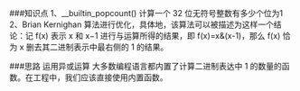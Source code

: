 ###知识点
1、__builtin_popcount()                     计算一个 32 位无符号整数有多少个位为1
2、Brian Kernighan 算法进行优化，具体地，该算法可以被描述为这样一个结论：记 f(x) 表示 x 和 x−1 进行与运算所得的结果，即 f(x)=x&(x-1)，那么 f(x) 恰为 x 删去其二进制表示中最右侧的 1 的结果。


###思路
运用异或运算
大多数编程语言都内置了计算二进制表达中 1 的数量的函数。在工程中，我们应该直接使用内置函数。
